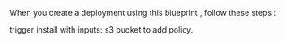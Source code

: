 When you create a deployment using this blueprint , follow these steps :

trigger install with inputs: s3 bucket to add policy.
